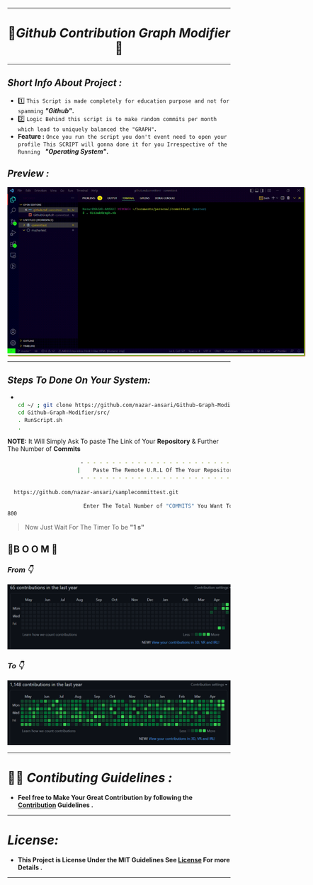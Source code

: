 <hr>

<h1 align="center">🦑<i>Github Contribution Graph Modifier</i>🦑</h1> 

<hr>

## **_Short Info About Project :_**

- :one: `This Script is made completely for education purpose and not for spamming` _**"Github"**_**.**
- :two: `Logic Behind this script is to make random commits per month which lead to uniquely balanced the "GRAPH"`**.**
- **Feature :**  `Once you run the script you don't event need to open your profile This SCRIPT will gonna done it for you Irrespective of the Running ` _**"Operating System"**_**.**
## **_Preview :_**
<div style="box-shadow:1px 1px 1px green , 2px 2px 2px yellow , 2px 2px 2px red ,2px 2px 2px blue ; padding-bottom:0px ; height:380px ; width:670px"><img src="./src/png/finalgithub.gif" alt="github">
</div><hr>

## **_Steps To Done On Your System:_**

- ```bash

  cd ~/ ; git clone https://github.com/nazar-ansari/Github-Graph-Modifier.git 
  cd Github-Graph-Modifier/src/
  . RunScript.sh
  .
  ```
 **NOTE:** It Will Simply Ask To paste The Link of Your **Repository** & Further The Number of **Commits**
  ```bash
                         - - - - - - - - - - - - - - - - - - - - - - - - - - 
                        |    Paste The Remote U.R.L Of The Your Repository  |
                         - - - - - - - - - - - - - - - - - - - - - - - - - - 

    https://github.com/nazar-ansari/samplecommittest.git
  ```
  ```bash
                          Enter The Total Number of "COMMITS" You Want To Be Proced :
  800

  ```
  >Now Just Wait For The Timer To be **"1 s"**
##    🤯B O O M 🤯
### _**From 👇**_

![image1](./src/png/previous.png)
### _**To 👇**_

![imgae2](./src/png/graphfull.png)
<hr>

# 👨‍💻 _**Contibuting Guidelines** :_
- **Feel free to Make Your Great Contribution by following the [Contribution](./CONTRIBUTING.md) Guidelines .**
  
<hr>

# _**License:**_
- **This Project is License Under the MIT Guidelines See [License](./LICENSE.md) For more Details .**
<hr>

